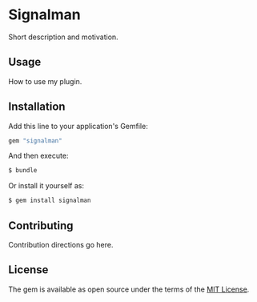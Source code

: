 # Signalman
Short description and motivation.

## Usage
How to use my plugin.

## Installation
Add this line to your application's Gemfile:

```ruby
gem "signalman"
```

And then execute:
```bash
$ bundle
```

Or install it yourself as:
```bash
$ gem install signalman
```

## Contributing
Contribution directions go here.

## License
The gem is available as open source under the terms of the [MIT License](https://opensource.org/licenses/MIT).
